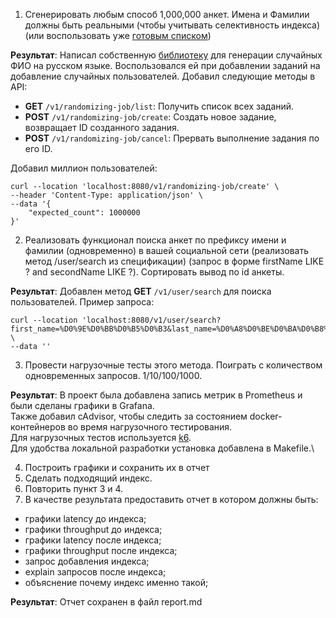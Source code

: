 1. Сгенерировать любым способ 1,000,000 анкет. Имена и Фамилии должны быть реальными (чтобы учитывать селективность индекса) (или воспользовать уже [готовым списком](https://raw.githubusercontent.com/OtusTeam/highload/master/homework/people.csv))

**Результат**:
Написал собственную [библиотеку](https://github.com/oshokin/russian-name-generator) для генерации случайных ФИО на русском языке. 
Воспользовался ей при добавлении заданий на добавление случайных пользователей.
Добавил следующие методы в API:

- **GET** `/v1/randomizing-job/list`: Получить список всех заданий.
- **POST** `/v1/randomizing-job/create`: Создать новое задание, возвращает ID созданного задания.
- **POST** `/v1/randomizing-job/cancel`: Прервать выполнение задания по его ID.

Добавил миллион пользователей:
```
curl --location 'localhost:8080/v1/randomizing-job/create' \
--header 'Content-Type: application/json' \
--data '{
    "expected_count": 1000000
}'
```

2. Реализовать функционал поиска анкет по префиксу имени и фамилии (одновременно) в вашей социальной сети (реализовать метод /user/search из спецификации) (запрос в форме firstName LIKE ? and secondName LIKE ?). Сортировать вывод по id анкеты.

**Результат**:
Добавлен метод **GET** `/v1/user/search` для поиска пользователей. 
Пример запроса:
```
curl --location 'localhost:8080/v1/user/search?first_name=%D0%9E%D0%BB%D0%B5%D0%B3&last_name=%D0%A8%D0%BE%D0%BA%D0%B8%D0%BD' \
--data ''
```

3. Провести нагрузочные тесты этого метода. Поиграть с количеством одновременных запросов. 1/10/100/1000.

**Результат**:
В проект была добавлена запись метрик в Prometheus и были сделаны графики в Grafana.\
Также добавил cAdvisor, чтобы следить за состоянием docker-контейнеров во время нагрузочного тестирования.\
Для нагрузочных тестов используется [k6](https://k6.io).\
Для удобства локальной разработки установка добавлена в Makefile.\

4. Построить графики и сохранить их в отчет
5. Сделать подходящий индекс.
6. Повторить пункт 3 и 4.
7. В качестве результата предоставить отчет в котором должны быть:
- графики latency до индекса;
- графики throughput до индекса;
- графики latency после индекса;
- графики throughput после индекса;
- запрос добавления индекса;
- explain запросов после индекса;
- объяснение почему индекс именно такой;

**Результат**:
Отчет сохранен в файл report.md